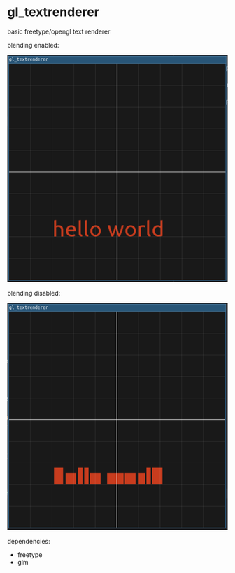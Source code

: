 # gl_textrenderer

basic freetype/opengl text renderer

blending enabled:

![screenshot_4.png](screenshots/screenshot_4.png)

blending disabled:

![screenshot_5.png](screenshots/screenshot_5.png)

dependencies:
 - freetype
 - glm